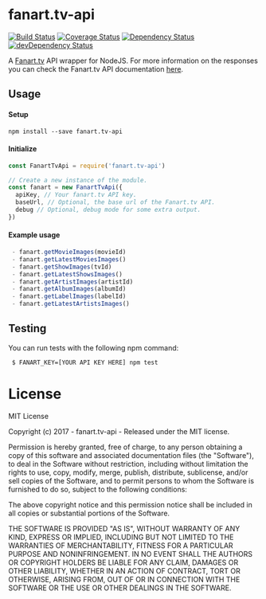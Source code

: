 # fanart.tv-api

[![Build Status](https://travis-ci.org/ChrisAlderson/fanart.tv-api.svg?branch=master)](https://travis-ci.org/ChrisAlderson/fanart.tv-api)
[![Coverage Status](https://coveralls.io/repos/github/ChrisAlderson/fanart.tv-api/badge.svg?branch=master)](https://coveralls.io/github/ChrisAlderson/fanart.tv-api?branch=master)
[![Dependency Status](https://david-dm.org/ChrisAlderson/fanart.tv-api.svg)](https://david-dm.org/ChrisAlderson/fanart.tv-api)
[![devDependency Status](https://david-dm.org/ChrisAlderson/fanart.tv-api/dev-status.svg)](https://david-dm.org/ChrisAlderson/fanart.tv-api#info=devDependencies)

A [Fanart.tv](https://fanart.tv) API wrapper for NodeJS. For more information on the responses you can check the Fanart.tv API documentation [here](http://docs.fanarttv.apiary.io/#).

## Usage

#### Setup
```
npm install --save fanart.tv-api
```

#### Initialize
```js
const FanartTvApi = require('fanart.tv-api')

// Create a new instance of the module.
const fanart = new FanartTvApi({
  apiKey, // Your fanart.tv API key.
  baseUrl, // Optional, the base url of the Fanart.tv API.
  debug // Optional, debug mode for some extra output.
})
```

#### Example usage
```js
 - fanart.getMovieImages(movieId)
 - fanart.getLatestMoviesImages()
 - fanart.getShowImages(tvId)
 - fanart.getLatestShowsImages()
 - fanart.getArtistImages(artistId)
 - fanart.getAlbumImages(albumId)
 - fanart.getLabelImages(labelId)
 - fanart.getLatestArtistsImages()
```

## Testing

You can run tests with the following npm command:
```
 $ FANART_KEY=[YOUR API KEY HERE] npm test
```

# License

MIT License

Copyright (c) 2017 - fanart.tv-api - Released under the MIT license.

Permission is hereby granted, free of charge, to any person obtaining a copy
of this software and associated documentation files (the "Software"), to deal
in the Software without restriction, including without limitation the rights
to use, copy, modify, merge, publish, distribute, sublicense, and/or sell
copies of the Software, and to permit persons to whom the Software is
furnished to do so, subject to the following conditions:

The above copyright notice and this permission notice shall be included in all
copies or substantial portions of the Software.

THE SOFTWARE IS PROVIDED "AS IS", WITHOUT WARRANTY OF ANY KIND, EXPRESS OR
IMPLIED, INCLUDING BUT NOT LIMITED TO THE WARRANTIES OF MERCHANTABILITY,
FITNESS FOR A PARTICULAR PURPOSE AND NONINFRINGEMENT. IN NO EVENT SHALL THE
AUTHORS OR COPYRIGHT HOLDERS BE LIABLE FOR ANY CLAIM, DAMAGES OR OTHER
LIABILITY, WHETHER IN AN ACTION OF CONTRACT, TORT OR OTHERWISE, ARISING FROM,
OUT OF OR IN CONNECTION WITH THE SOFTWARE OR THE USE OR OTHER DEALINGS IN THE
SOFTWARE.
